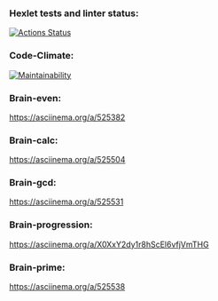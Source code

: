### Hexlet tests and linter status:
[![Actions Status](https://github.com/Alaiv/php-project-45/workflows/hexlet-check/badge.svg)](https://github.com/Alaiv/php-project-45/actions)

### Code-Climate:
[![Maintainability](https://api.codeclimate.com/v1/badges/1b98c85e50e393b681fc/maintainability)](https://codeclimate.com/github/Alaiv/php-project-45/maintainability)

### Brain-even:
https://asciinema.org/a/525382

### Brain-calc:
https://asciinema.org/a/525504

### Brain-gcd:
https://asciinema.org/a/525531

### Brain-progression:
https://asciinema.org/a/X0XxY2dy1r8hScEl6vfjVmTHG

### Brain-prime:
https://asciinema.org/a/525538
